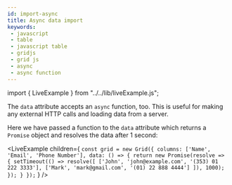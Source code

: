 ```yaml
---
id: import-async
title: Async data import
keywords:
 - javascript
 - table
 - javascript table
 - gridjs
 - grid js
 - async
 - async function 
---
```


import { LiveExample } from "../../lib/liveExample.js";

The `data` attribute accepts an `async` function, too. This is useful for making any external HTTP calls and loading
data from a server. 

Here we have passed a function to the `data` attribute which returns a `Promise` object and resolves
the data after 1 second:

<LiveExample children={
`
const grid = new Grid({
  columns: ['Name', 'Email', 'Phone Number'],
  data: () => {
    return new Promise(resolve => {
      setTimeout(() =>
        resolve([
          ['John', 'john@example.com', '(353) 01 222 3333'],
          ['Mark', 'mark@gmail.com', '(01) 22 888 4444']
        ]), 1000);
    });
  }
});
`
} />
